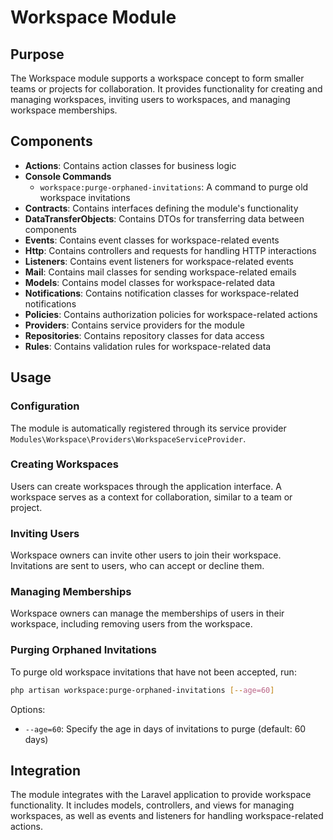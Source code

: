 # Workspace Module

## Purpose

The Workspace module supports a workspace concept to form smaller teams or projects for collaboration. It provides functionality for creating and managing workspaces, inviting users to workspaces, and managing workspace memberships.

## Components

- **Actions**: Contains action classes for business logic
- **Console Commands**
  - `workspace:purge-orphaned-invitations`: A command to purge old workspace invitations
- **Contracts**: Contains interfaces defining the module's functionality
- **DataTransferObjects**: Contains DTOs for transferring data between components
- **Events**: Contains event classes for workspace-related events
- **Http**: Contains controllers and requests for handling HTTP interactions
- **Listeners**: Contains event listeners for workspace-related events
- **Mail**: Contains mail classes for sending workspace-related emails
- **Models**: Contains model classes for workspace-related data
- **Notifications**: Contains notification classes for workspace-related notifications
- **Policies**: Contains authorization policies for workspace-related actions
- **Providers**: Contains service providers for the module
- **Repositories**: Contains repository classes for data access
- **Rules**: Contains validation rules for workspace-related data

## Usage

### Configuration

The module is automatically registered through its service provider `Modules\Workspace\Providers\WorkspaceServiceProvider`.

### Creating Workspaces

Users can create workspaces through the application interface. A workspace serves as a context for collaboration, similar to a team or project.

### Inviting Users

Workspace owners can invite other users to join their workspace. Invitations are sent to users, who can accept or decline them.

### Managing Memberships

Workspace owners can manage the memberships of users in their workspace, including removing users from the workspace.

### Purging Orphaned Invitations

To purge old workspace invitations that have not been accepted, run:

```bash
php artisan workspace:purge-orphaned-invitations [--age=60]
```

Options:
- `--age=60`: Specify the age in days of invitations to purge (default: 60 days)

## Integration

The module integrates with the Laravel application to provide workspace functionality. It includes models, controllers, and views for managing workspaces, as well as events and listeners for handling workspace-related actions.
